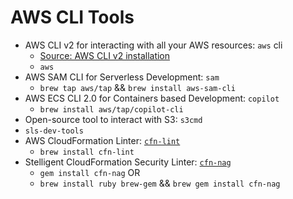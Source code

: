 # AWS CLI Tools

- AWS CLI v2 for interacting with all your AWS resources: `aws` cli
  + [Source: AWS CLI v2 installation](https://docs.aws.amazon.com/cli/latest/userguide/install-cliv2-mac.html)
  + `aws`
- AWS SAM CLI for Serverless Development: `sam`
  + `brew tap aws/tap` && `brew install aws-sam-cli`
- AWS ECS CLI 2.0 for Containers based Development: `copilot`
  + `brew install aws/tap/copilot-cli`
- Open-source tool to interact with S3: `s3cmd`
- `sls-dev-tools`
- AWS CloudFormation Linter: [`cfn-lint`](https://github.com/aws-cloudformation/cfn-python-lint)
  + `brew install cfn-lint`
- Stelligent CloudFormation Security Linter: [`cfn-nag`](https://github.com/stelligent/cfn_nag)
  + `gem install cfn-nag` OR
  + `brew install ruby brew-gem` && `brew gem install cfn-nag`